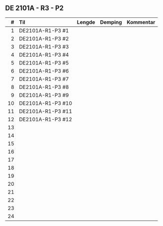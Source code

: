 ## DE 2101A - R3 - P2

|  #  |        Til       |Lengde|Demping|Kommentar|
|----:|:-----------------|-----:|------:|:--------|
|    1|DE2101A-R1-P3 #1  |      |       |         |
|    2|DE2101A-R1-P3 #2  |      |       |         |
|    3|DE2101A-R1-P3 #3  |      |       |         |
|    4|DE2101A-R1-P3 #4  |      |       |         |
|    5|DE2101A-R1-P3 #5  |      |       |         |
|    6|DE2101A-R1-P3 #6  |      |       |         |
|    7|DE2101A-R1-P3 #7  |      |       |         |
|    8|DE2101A-R1-P3 #8  |      |       |         |
|    9|DE2101A-R1-P3 #9  |      |       |         |
|   10|DE2101A-R1-P3 #10 |      |       |         |
|   11|DE2101A-R1-P3 #11 |      |       |         |
|   12|DE2101A-R1-P3 #12 |      |       |         |
|   13|                  |      |       |         |
|   14|                  |      |       |         |
|   15|                  |      |       |         |
|   16|                  |      |       |         |
|   17|                  |      |       |         |
|   18|                  |      |       |         |
|   19|                  |      |       |         |
|   20|                  |      |       |         |
|   21|                  |      |       |         |
|   22|                  |      |       |         |
|   23|                  |      |       |         |
|   24|                  |      |       |         |